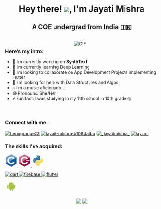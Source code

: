 <link rel="stylesheet" type="text/css" media="all" href="styles.css" />

<h1 align="center">Hey there! <img src="https://raw.githubusercontent.com/MartinHeinz/MartinHeinz/master/wave.gif" width="30px">, I'm Jayati Mishra </h1>
<h2 align="center" class="noborder">A COE undergrad from India 🇮🇳</h2>
<br>
  <img align="right" alt="GIF" src=https://media.giphy.com/media/LMcB8XospGZO8UQq87/giphy.gif width="45%" style="margin:0 50px;"> 


<h3>Here's my intro:</h3>

- 🔭 I’m currently working on <a href=https://github.com/ankush-me/SynthText></a> **SynthText**
- 🌱 I’m currently learning Deep Learning
- 👯 I’m looking to collaborate on App Development Projects implementing Flutter 
- 🤝 I'm looking for help with Data Structures and Algos
- 🎶 I'm a music aficionado...
- 😄 Pronouns: She/Her 
- ⚡ Fun fact: I was studying in my 11th school in 10th grade 🤓 

<br>


<h3 align="left">Connect with me:</h3>
<p align="left">
<a href="https://twitter.com/hermgrange23" target="blank"><img align="center" src="https://raw.githubusercontent.com/rahuldkjain/github-profile-readme-generator/master/src/images/icons/Social/twitter.svg" alt="hermgrange23" height="30" width="40" /></a>
<a href="https://linkedin.com/in/jayati-mishra-b1084a1bb" target="blank"><img align="center" src="https://raw.githubusercontent.com/rahuldkjain/github-profile-readme-generator/master/src/images/icons/Social/linked-in-alt.svg" alt="jayati-mishra-b1084a1bb" height="30" width="40" /></a>
<a href="https://instagram.com/_jayatimishra_" target="blank"><img align="center" src="https://raw.githubusercontent.com/rahuldkjain/github-profile-readme-generator/master/src/images/icons/Social/instagram.svg" alt="_jayatimishra_" height="30" width="40" /></a>
<a href="https://www.codechef.com/users/jayami" target="blank"><img align="center" src="https://cdn.jsdelivr.net/npm/simple-icons@3.1.0/icons/codechef.svg" alt="jayami" height="30" width="40" /></a>
</p>

<h3 align="left">The skills I've acquired:</h3>
<a href="https://www.cprogramming.com/" target="_blank"> <img src="https://raw.githubusercontent.com/devicons/devicon/master/icons/c/c-original.svg" alt="c" width="40" height="40"/> </a><a href="https://www.w3schools.com/cpp/" target="_blank"> <img src="https://raw.githubusercontent.com/devicons/devicon/master/icons/cplusplus/cplusplus-original.svg" alt="cplusplus" width="40" height="40"/> </a><a href="https://www.python.org" target="_blank"> <img src="https://raw.githubusercontent.com/devicons/devicon/master/icons/python/python-original.svg" alt="python" width="40" height="40"/> </a></p><a href="https://dart.dev" target="_blank"> <img src="https://www.vectorlogo.zone/logos/dartlang/dartlang-icon.svg" alt="dart" width="40" height="40"/> </a><a href="https://firebase.google.com/" target="_blank"> <img src="https://www.vectorlogo.zone/logos/firebase/firebase-icon.svg" alt="firebase" width="40" height="40"/> </a><a href="https://flutter.dev" target="_blank"> <img src="https://www.vectorlogo.zone/logos/flutterio/flutterio-icon.svg" alt="flutter" width="40" height="40"/> </a><p align="left"> <a href="https://developer.android.com" target="_blank"> <img src="https://raw.githubusercontent.com/devicons/devicon/master/icons/android/android-original-wordmark.svg" alt="android" width="40" height="40"/> </a>
<p align="center">
<a href="https://github.com/jayatimishra">
<img width="44%" src="https://github-readme-stats.vercel.app/api/top-langs/?username=jayatimishra&layout=compact&theme=radical&hide_border=true&hide_title=true" />

<img width="55%" src="https://github-readme-streak-stats.herokuapp.com/?user=jayatimishra&theme=radical&hide_border=true&include_all_commits=true&hide_title=true" />
  
</a>
</p>
